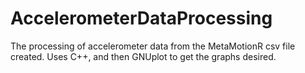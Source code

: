 # AccelerometerDataProcessing
The processing of accelerometer data from the MetaMotionR csv file created. Uses C++, and then GNUplot to get the graphs desired.
